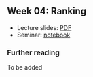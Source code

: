 ## Week 04: Ranking
- Lecture slides: [PDF](lecture.pdf)
- Seminar: [notebook](practice.ipynb)

### Further reading
To be added
